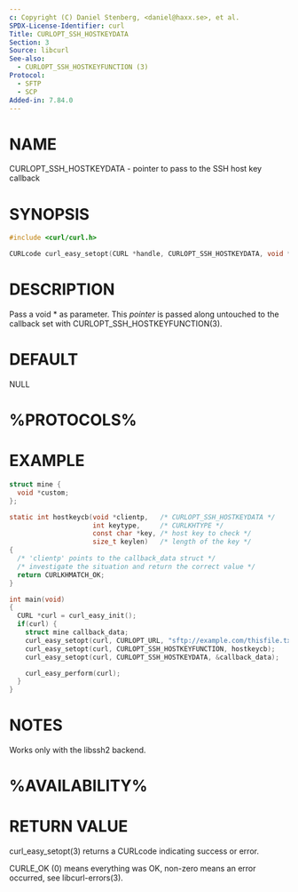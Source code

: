 ```yaml
---
c: Copyright (C) Daniel Stenberg, <daniel@haxx.se>, et al.
SPDX-License-Identifier: curl
Title: CURLOPT_SSH_HOSTKEYDATA
Section: 3
Source: libcurl
See-also:
  - CURLOPT_SSH_HOSTKEYFUNCTION (3)
Protocol:
  - SFTP
  - SCP
Added-in: 7.84.0
---
```


# NAME

CURLOPT_SSH_HOSTKEYDATA - pointer to pass to the SSH host key callback

# SYNOPSIS

~~~c
#include <curl/curl.h>

CURLcode curl_easy_setopt(CURL *handle, CURLOPT_SSH_HOSTKEYDATA, void *pointer);
~~~

# DESCRIPTION

Pass a void * as parameter. This *pointer* is passed along untouched to
the callback set with CURLOPT_SSH_HOSTKEYFUNCTION(3).

# DEFAULT

NULL

# %PROTOCOLS%

# EXAMPLE

~~~c
struct mine {
  void *custom;
};

static int hostkeycb(void *clientp,   /* CURLOPT_SSH_HOSTKEYDATA */
                     int keytype,     /* CURLKHTYPE */
                     const char *key, /* host key to check */
                     size_t keylen)   /* length of the key */
{
  /* 'clientp' points to the callback_data struct */
  /* investigate the situation and return the correct value */
  return CURLKHMATCH_OK;
}

int main(void)
{
  CURL *curl = curl_easy_init();
  if(curl) {
    struct mine callback_data;
    curl_easy_setopt(curl, CURLOPT_URL, "sftp://example.com/thisfile.txt");
    curl_easy_setopt(curl, CURLOPT_SSH_HOSTKEYFUNCTION, hostkeycb);
    curl_easy_setopt(curl, CURLOPT_SSH_HOSTKEYDATA, &callback_data);

    curl_easy_perform(curl);
  }
}
~~~

# NOTES

Works only with the libssh2 backend.

# %AVAILABILITY%

# RETURN VALUE

curl_easy_setopt(3) returns a CURLcode indicating success or error.

CURLE_OK (0) means everything was OK, non-zero means an error occurred, see
libcurl-errors(3).
